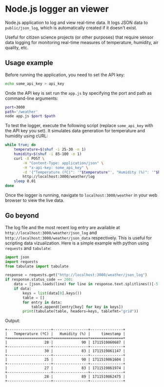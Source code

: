# Node.js logger an viewer

Node.js application to log and  view real-time data. It logs JSON data to `public/json_log`, which is automatically created if it doesn't exist.

Useful for citizen science projects (or other purposes) that require sensor data logging for monitoring real-time measures of temperature, humidity, air quality, etc.

## Usage example

Before running the application, you need to set the API key:

```bash
echo some_api_key > api_key
```

Onde the API key is set run the `app.js` by specifying the port and path as command-line arguments:

```bash
port=3000
path='/weather'
node app.js $port $path
```

To test the logger, execute the following script (replace `some_api_key` with the API key you set). It simulates data generation for temperature and humidity using cURL:

```bash
while true; do
    temperature=$(shuf -i 25-30 -n 1)
    humidity=$(shuf -i 85-100 -n 1)
    curl -X POST \
        -H "Content-Type: application/json" \
        -H "x-api-key: some_api_key" \
        -d '{"Temperature (ºC)": '"$temperature"', "Humidity (%)": '"$humidity"'}' \
        http://localhost:3000/weather/log
    sleep 0.01
done
```
Once the logger is running, navigate to `localhost:3000/weather` in your web browser to view the live data.

## Go beyond

The log file and the most recent log entry are available at `http://localhost:3000/weather/json_log` and `http://localhost:3000/weather/json_data` respectively. This is useful for scripting data vizualization. Here is a simple example with python using `requests` and `tabulate`:

```python
import json
import requests
from tabulate import tabulate

response = requests.get("http://localhost:3000/weather/json_log")
if response.status_code == 200:
    data = [json.loads(line) for line in response.text.splitlines()[-5:]]
    if data:
        keys = list(data[0].keys())
        table = []
        for entry in data:
            table.append([entry[key] for key in keys])
        print(tabulate(table, headers=keys, tablefmt="grid"))
```
Output:

```
+--------------------+----------------+---------------+
|   Temperature (ºC) |   Humidity (%) |     timestamp |
+====================+================+===============+
|                 28 |             90 | 1711519860687 |
+--------------------+----------------+---------------+
|                 30 |             83 | 1711519861147 |
+--------------------+----------------+---------------+
|                 25 |             90 | 1711519861604 |
+--------------------+----------------+---------------+
|                 27 |             83 | 1711519861974 |
+--------------------+----------------+---------------+
|                 28 |             89 | 1711519862475 |
+--------------------+----------------+---------------+
```
